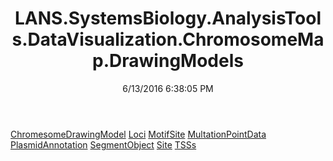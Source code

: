 ﻿---
title: LANS.SystemsBiology.AnalysisTools.DataVisualization.ChromosomeMap.DrawingModels
date: 6/13/2016 6:38:05 PM
---

[ChromesomeDrawingModel](T-LANS.SystemsBiology.AnalysisTools.DataVisualization.ChromosomeMap.DrawingModels.ChromesomeDrawingModel.html)
[Loci](T-LANS.SystemsBiology.AnalysisTools.DataVisualization.ChromosomeMap.DrawingModels.Loci.html)
[MotifSite](T-LANS.SystemsBiology.AnalysisTools.DataVisualization.ChromosomeMap.DrawingModels.MotifSite.html)
[MultationPointData](T-LANS.SystemsBiology.AnalysisTools.DataVisualization.ChromosomeMap.DrawingModels.MultationPointData.html)
[PlasmidAnnotation](T-LANS.SystemsBiology.AnalysisTools.DataVisualization.ChromosomeMap.DrawingModels.PlasmidAnnotation.html)
[SegmentObject](T-LANS.SystemsBiology.AnalysisTools.DataVisualization.ChromosomeMap.DrawingModels.SegmentObject.html)
[Site](T-LANS.SystemsBiology.AnalysisTools.DataVisualization.ChromosomeMap.DrawingModels.Site.html)
[TSSs](T-LANS.SystemsBiology.AnalysisTools.DataVisualization.ChromosomeMap.DrawingModels.TSSs.html)
